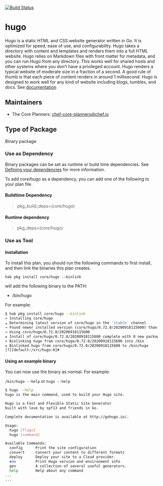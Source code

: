 [![Build Status](https://dev.azure.com/chefcorp-partnerengineering/Chef%20Base%20Plans/_apis/build/status/chef-base-plans.hugo?branchName=master)](https://dev.azure.com/chefcorp-partnerengineering/Chef%20Base%20Plans/_build/latest?definitionId=219&branchName=master)

# hugo

Hugo is a static HTML and CSS website generator written in Go. It is optimized for speed, ease of use, and configurability. Hugo takes a directory with content and templates and renders them into a full HTML website.  Hugo relies on Markdown files with front matter for metadata, and you can run Hugo from any directory. This works well for shared hosts and other systems where you don’t have a privileged account.  Hugo renders a typical website of moderate size in a fraction of a second. A good rule of thumb is that each piece of content renders in around 1 millisecond.  Hugo is designed to work well for any kind of website including blogs, tumbles, and docs.  See [documentation](https://gohugo.io)

## Maintainers

* The Core Planners: <chef-core-planners@chef.io>

## Type of Package

Binary package

### Use as Dependency

Binary packages can be set as runtime or build time dependencies. See [Defining your dependencies](https://www.habitat.sh/docs/developing-packages/developing-packages/#sts=Define%20Your%20Dependencies) for more information.

To add core/hugo as a dependency, you can add one of the following to your plan file.

#### Buildtime Dependency

> pkg_build_deps=(core/hugo)

#### Runtime dependency

> pkg_deps=(core/hugo)

### Use as Tool

#### Installation

To install this plan, you should run the following commands to first install, and then link the binaries this plan creates.

``hab pkg install core/hugo --binlink``

will add the following binary to the PATH:

* /bin/hugo

For example:

```bash
$ hab pkg install core/hugo --binlink
» Installing core/hugo
☁ Determining latest version of core/hugo in the 'stable' channel
→ Found newer installed version (core/hugo/0.72.0/20200918115600) than remote version (core/hugo/0.72.0/20200621233854)
→ Using core/hugo/0.72.0/20200918115600
★ Install of core/hugo/0.72.0/20200918115600 complete with 0 new packages installed.
» Binlinking hugo from core/hugo/0.72.0/20200918115600 into /bin
★ Binlinked hugo from core/hugo/0.72.0/20200918115600 to /bin/hugo
[7][default:/src/hugo:0]# 
```

#### Using an example binary

You can now use the binary as normal.  For example:

``/bin/hugo --help`` or ``hugo --help``

```bash
$ hugo --help
hugo is the main command, used to build your Hugo site.

Hugo is a Fast and Flexible Static Site Generator
built with love by spf13 and friends in Go.

Complete documentation is available at http://gohugo.io/.

Usage:
  hugo [flags]
  hugo [command]

Available Commands:
  config      Print the site configuration
  convert     Convert your content to different formats
  deploy      Deploy your site to a Cloud provider.
  env         Print Hugo version and environment info
  gen         A collection of several useful generators.
  help        Help about any command
...
...
```
